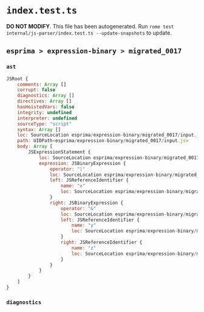 # `index.test.ts`

**DO NOT MODIFY**. This file has been autogenerated. Run `rome test internal/js-parser/index.test.ts --update-snapshots` to update.

## `esprima > expression-binary > migrated_0017`

### `ast`

```javascript
JSRoot {
	comments: Array []
	corrupt: false
	diagnostics: Array []
	directives: Array []
	hasHoistedVars: false
	integrity: undefined
	interpreter: undefined
	sourceType: "script"
	syntax: Array []
	loc: SourceLocation esprima/expression-binary/migrated_0017/input.js 1:0-2:0
	path: UIDPath<esprima/expression-binary/migrated_0017/input.js>
	body: Array [
		JSExpressionStatement {
			loc: SourceLocation esprima/expression-binary/migrated_0017/input.js 1:0-1:9
			expression: JSBinaryExpression {
				operator: "|"
				loc: SourceLocation esprima/expression-binary/migrated_0017/input.js 1:0-1:9
				left: JSReferenceIdentifier {
					name: "x"
					loc: SourceLocation esprima/expression-binary/migrated_0017/input.js 1:0-1:1 (x)
				}
				right: JSBinaryExpression {
					operator: "&"
					loc: SourceLocation esprima/expression-binary/migrated_0017/input.js 1:4-1:9
					left: JSReferenceIdentifier {
						name: "y"
						loc: SourceLocation esprima/expression-binary/migrated_0017/input.js 1:4-1:5 (y)
					}
					right: JSReferenceIdentifier {
						name: "z"
						loc: SourceLocation esprima/expression-binary/migrated_0017/input.js 1:8-1:9 (z)
					}
				}
			}
		}
	]
}
```

### `diagnostics`

```

```
